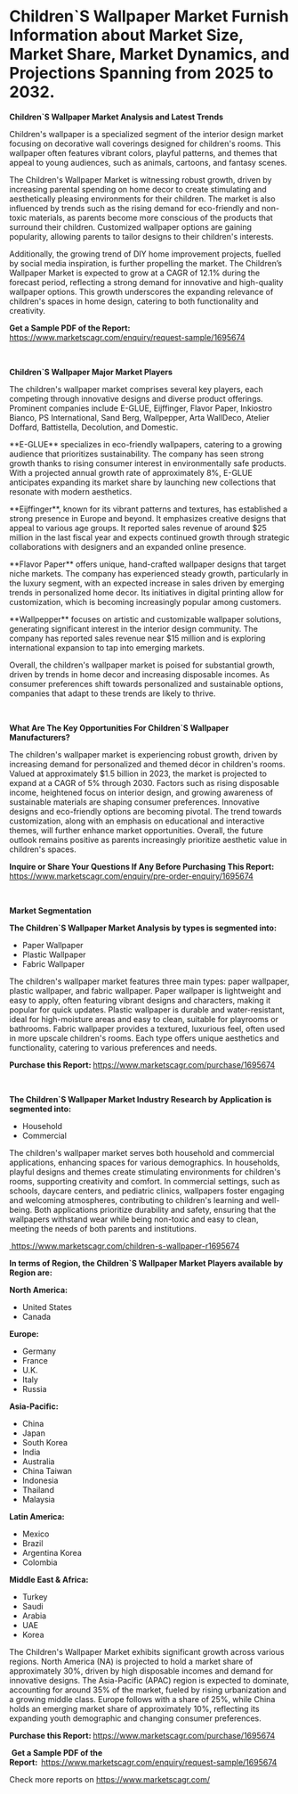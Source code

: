 <p><h1>Children`S Wallpaper Market Furnish Information about Market Size, Market Share, Market Dynamics, and Projections Spanning from 2025 to 2032.</h1></p><p><strong>Children`S Wallpaper Market Analysis and Latest Trends</strong></p>
<p><p>Children's wallpaper is a specialized segment of the interior design market focusing on decorative wall coverings designed for children's rooms. This wallpaper often features vibrant colors, playful patterns, and themes that appeal to young audiences, such as animals, cartoons, and fantasy scenes. </p><p>The Children's Wallpaper Market is witnessing robust growth, driven by increasing parental spending on home decor to create stimulating and aesthetically pleasing environments for their children. The market is also influenced by trends such as the rising demand for eco-friendly and non-toxic materials, as parents become more conscious of the products that surround their children. Customized wallpaper options are gaining popularity, allowing parents to tailor designs to their children's interests. </p><p>Additionally, the growing trend of DIY home improvement projects, fuelled by social media inspiration, is further propelling the market. The Children’s Wallpaper Market is expected to grow at a CAGR of 12.1% during the forecast period, reflecting a strong demand for innovative and high-quality wallpaper options. This growth underscores the expanding relevance of children's spaces in home design, catering to both functionality and creativity.</p></p>
<p><strong>Get a Sample PDF of the Report:&nbsp;</strong> <a href="https://www.marketscagr.com/enquiry/request-sample/1695674?utm_campaign=3536&utm_medium=2&utm_source=Github&utm_content=ia&utm_term=27032025&utm_id=childrens-wallpaper">https://www.marketscagr.com/enquiry/request-sample/1695674</a></p>
<p>&nbsp;</p>
<p><strong>Children`S Wallpaper Major Market Players</strong></p>
<p><p>The children's wallpaper market comprises several key players, each competing through innovative designs and diverse product offerings. Prominent companies include E-GLUE, Eijffinger, Flavor Paper, Inkiostro Bianco, PS International, Sand Berg, Wallpepper, Arta WallDeco, Atelier Doffard, Battistella, Decolution, and Domestic.</p><p>**E-GLUE** specializes in eco-friendly wallpapers, catering to a growing audience that prioritizes sustainability. The company has seen strong growth thanks to rising consumer interest in environmentally safe products. With a projected annual growth rate of approximately 8%, E-GLUE anticipates expanding its market share by launching new collections that resonate with modern aesthetics.</p><p>**Eijffinger**, known for its vibrant patterns and textures, has established a strong presence in Europe and beyond. It emphasizes creative designs that appeal to various age groups. It reported sales revenue of around $25 million in the last fiscal year and expects continued growth through strategic collaborations with designers and an expanded online presence.</p><p>**Flavor Paper** offers unique, hand-crafted wallpaper designs that target niche markets. The company has experienced steady growth, particularly in the luxury segment, with an expected increase in sales driven by emerging trends in personalized home decor. Its initiatives in digital printing allow for customization, which is becoming increasingly popular among customers.</p><p>**Wallpepper** focuses on artistic and customizable wallpaper solutions, generating significant interest in the interior design community. The company has reported sales revenue near $15 million and is exploring international expansion to tap into emerging markets.</p><p>Overall, the children's wallpaper market is poised for substantial growth, driven by trends in home decor and increasing disposable incomes. As consumer preferences shift towards personalized and sustainable options, companies that adapt to these trends are likely to thrive.</p></p>
<p>&nbsp;</p>
<p><strong>What Are The Key Opportunities For Children`S Wallpaper Manufacturers?</strong></p>
<p><p>The children's wallpaper market is experiencing robust growth, driven by increasing demand for personalized and themed décor in children's rooms. Valued at approximately $1.5 billion in 2023, the market is projected to expand at a CAGR of 5% through 2030. Factors such as rising disposable income, heightened focus on interior design, and growing awareness of sustainable materials are shaping consumer preferences. Innovative designs and eco-friendly options are becoming pivotal. The trend towards customization, along with an emphasis on educational and interactive themes, will further enhance market opportunities. Overall, the future outlook remains positive as parents increasingly prioritize aesthetic value in children's spaces.</p></p>
<p><strong>Inquire or Share Your Questions If Any Before Purchasing This Report:</strong> <a href="https://www.marketscagr.com/enquiry/pre-order-enquiry/1695674?utm_campaign=3536&utm_medium=2&utm_source=Github&utm_content=ia&utm_term=27032025&utm_id=childrens-wallpaper">https://www.marketscagr.com/enquiry/pre-order-enquiry/1695674</a></p>
<p>&nbsp;</p>
<p><strong>Market Segmentation</strong></p>
<p><strong>The Children`S Wallpaper Market Analysis by types is segmented into:</strong></p>
<p><ul><li>Paper Wallpaper</li><li>Plastic Wallpaper</li><li>Fabric Wallpaper</li></ul></p>
<p><p>The children's wallpaper market features three main types: paper wallpaper, plastic wallpaper, and fabric wallpaper. Paper wallpaper is lightweight and easy to apply, often featuring vibrant designs and characters, making it popular for quick updates. Plastic wallpaper is durable and water-resistant, ideal for high-moisture areas and easy to clean, suitable for playrooms or bathrooms. Fabric wallpaper provides a textured, luxurious feel, often used in more upscale children's rooms. Each type offers unique aesthetics and functionality, catering to various preferences and needs.</p></p>
<p><strong>Purchase this Report:&nbsp;</strong><a href="https://www.marketscagr.com/purchase/1695674?utm_campaign=3536&utm_medium=2&utm_source=Github&utm_content=ia&utm_term=27032025&utm_id=childrens-wallpaper">https://www.marketscagr.com/purchase/1695674</a></p>
<p>&nbsp;</p>
<p><strong>The Children`S Wallpaper Market Industry Research by Application is segmented into:</strong></p>
<p><ul><li>Household</li><li>Commercial</li></ul></p>
<p><p>The children's wallpaper market serves both household and commercial applications, enhancing spaces for various demographics. In households, playful designs and themes create stimulating environments for children's rooms, supporting creativity and comfort. In commercial settings, such as schools, daycare centers, and pediatric clinics, wallpapers foster engaging and welcoming atmospheres, contributing to children's learning and well-being. Both applications prioritize durability and safety, ensuring that the wallpapers withstand wear while being non-toxic and easy to clean, meeting the needs of both parents and institutions.</p></p>
<p><a href="https://www.marketscagr.com/children-s-wallpaper-r1695674?utm_campaign=3536&utm_medium=2&utm_source=Github&utm_content=ia&utm_term=27032025&utm_id=childrens-wallpaper">&nbsp;https://www.marketscagr.com/children-s-wallpaper-r1695674</a></p>
<p><strong>In terms of Region, the Children`S Wallpaper Market Players available by Region are:</strong></p>
<p>
    <p> <strong> North America: </strong>
        <ul>
            <li>United States</li>
            <li>Canada</li>
        </ul>
        </p> 
    <p> <strong> Europe: </strong>
        <ul>
            <li>Germany</li>
            <li>France</li>
            <li>U.K.</li>
            <li>Italy</li>
            <li>Russia</li>
        </ul>
        </p> 
    <p> <strong> Asia-Pacific: </strong>
        <ul>
            <li>China</li>
            <li>Japan</li>
            <li>South Korea</li>
            <li>India</li>
            <li>Australia</li>
            <li>China Taiwan</li>
            <li>Indonesia</li>
            <li>Thailand</li>
            <li>Malaysia</li>
        </ul>
        </p> 
    <p> <strong> Latin America: </strong>
        <ul>
            <li>Mexico</li>
            <li>Brazil</li>
            <li>Argentina Korea</li>
            <li>Colombia</li>
        </ul>
        </p> 
    <p> <strong> Middle East & Africa: </strong>
        <ul>
            <li>Turkey</li>
            <li>Saudi</li>
            <li>Arabia</li>
            <li>UAE</li>
            <li>Korea</li>
        </ul>
    </p>
    </p>
<p><p>The Children's Wallpaper Market exhibits significant growth across various regions. North America (NA) is projected to hold a market share of approximately 30%, driven by high disposable incomes and demand for innovative designs. The Asia-Pacific (APAC) region is expected to dominate, accounting for around 35% of the market, fueled by rising urbanization and a growing middle class. Europe follows with a share of 25%, while China holds an emerging market share of approximately 10%, reflecting its expanding youth demographic and changing consumer preferences.</p></p>
<p><strong>Purchase this Report: </strong><a href="https://www.marketscagr.com/purchase/1695674?utm_campaign=3536&utm_medium=2&utm_source=Github&utm_content=ia&utm_term=27032025&utm_id=childrens-wallpaper">https://www.marketscagr.com/purchase/1695674</a></p>
<p>&nbsp;<strong>Get a Sample PDF of the Report:&nbsp;&nbsp;</strong><a href="https://www.marketscagr.com/enquiry/request-sample/1695674?utm_campaign=3536&utm_medium=2&utm_source=Github&utm_content=ia&utm_term=27032025&utm_id=childrens-wallpaper">https://www.marketscagr.com/enquiry/request-sample/1695674</a></p>
<p><strong></strong></p>
<p>Check more reports on <a href="https://www.marketscagr.com/?utm_campaign=3536&utm_medium=2&utm_source=Github&utm_content=ia&utm_term=27032025&utm_id=childrens-wallpaper">https://www.marketscagr.com/</a></p>